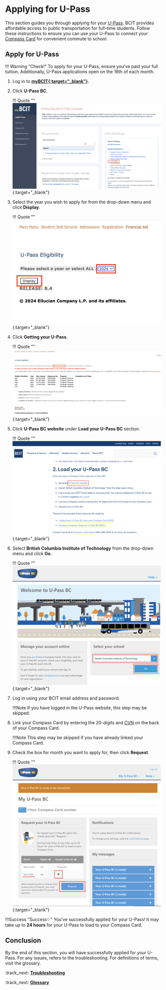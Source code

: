 # **Applying for U-Pass**

This section guides you through applying for your [U-Pass](glossary.md\#u-pass). BCIT provides affordable access to public transportation for full-time students. Follow these instructions to ensure you can use your U-Pass to connect your [Compass Card](glossary.md\#compass-card) for convenient commute to school.

## Apply for U-Pass
!!! Warning "Check!"
    To apply for your U-Pass, ensure you've paid your full tuition. Additionally, U-Pass applications open on the 16th of each month.

1. Log in to **<u>[myBCIT](https://my.bcit.ca/){:target="_blank"}</u>**.

2. Click **U-Pass BC**.

    !!! Quote ""
        [![U-Pass BC](..\Assets\applying-u-pass-image\u-pass-bc.png)](..\Assets\applying-u-pass-image\u-pass-bc.png){:target="_blank"}

3. Select the year you wish to apply for from the drop-down menu and click **Display**.

    !!! Quote ""
        [![Year and display](..\Assets\applying-u-pass-image\year-and-display.png)](..\Assets\applying-u-pass-image\year-and-display.png){:target="_blank"}

4. Click **Getting your U-Pass**.

    !!! Quote ""
        [![Getting your U-Pass](..\Assets\applying-u-pass-image\getting-u-pass.png)](..\Assets\applying-u-pass-image\getting-u-pass.png){:target="_blank"}

5. Click **U-Pass BC website** under **Load your U-Pass BC** section.

    !!! Quote ""
        [![U-Pass BC website](..\Assets\applying-u-pass-image\u-pass-website.png)](..\Assets\applying-u-pass-image\u-pass-website.png){:target="_blank"}


6. Select **British Columbia Institute of Technology** from the drop-down menu and click **Go**.

    !!! Quote ""
        [![U-Pass BC website](..\Assets\applying-u-pass-image\select-BCIT.png)](..\Assets\applying-u-pass-image\select-BCIT.png){:target="_blank"}

7. Log in using your BCIT email address and password.

    !!!Note
        If you have logged in the U-Pass website, this step may be skipped.

8. Link your Compass Card by entering the 20-digits and [CVN](glossary.md\#cvn) on the back of your Compass Card.

    !!!Note 
        This step may be skipped if you have already linked your Compass Card.


9. Check the box for month you want to apply for, then click **Request**.

    !!! Quote ""
        [![U-Pass BC request](..\Assets\applying-u-pass-image\request-u-pass.png)](..\Assets\applying-u-pass-image\request-u-pass.png){:target="_blank"}

!!!Success "Success✨"
    You've successfully applied for your U-Pass! It may take up to **24 hours** for your U-Pass to load to your Compass Card.

## Conclusion
By the end of this section, you will have successfully applied for your U-Pass. For any issues, refers to the troubleshooting. For definitions of terms, visit the glossary.

:track_next: **[Troubleshooting](troubleshooting.md)**

:track_next: **[Glossary](glossary.md)**
